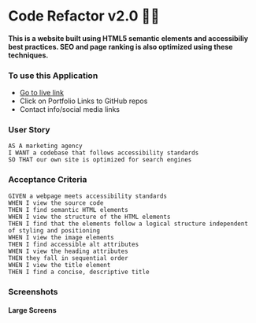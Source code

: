# Code Refactor v2.0 :unicorn::martial_arts_uniform:

#### This is a website built using HTML5 semantic elements and accessibiliy best practices. SEO and page ranking is also  optimized using these techniques.

### To use this Application

- [Go to live link](https://mrahma04.github.io/professional-portfolio-v2.0/)
- Click on Portfolio Links to GitHub repos
- Contact info/social media links

### User Story

```
AS A marketing agency
I WANT a codebase that follows accessibility standards
SO THAT our own site is optimized for search engines
```

### Acceptance Criteria

```
GIVEN a webpage meets accessibility standards
WHEN I view the source code
THEN I find semantic HTML elements
WHEN I view the structure of the HTML elements
THEN I find that the elements follow a logical structure independent of styling and positioning
WHEN I view the image elements
THEN I find accessible alt attributes
WHEN I view the heading attributes
THEN they fall in sequential order
WHEN I view the title element
THEN I find a concise, descriptive title
```

### Screenshots

#### Large Screens